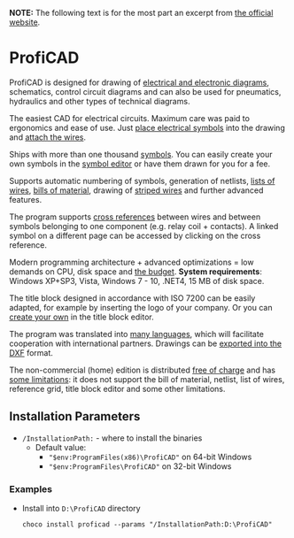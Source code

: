 

﻿**NOTE:** The following text is for the most part an excerpt from [the official website](https://www.proficad.com).

# ProfiCAD
ProfiCAD is designed for drawing of [electrical and electronic diagrams](https://www.proficad.com/screenshots.aspx), schematics, control circuit diagrams and can also be used for pneumatics, hydraulics and other types of technical diagrams. 

The easiest CAD for electrical circuits. Maximum care was paid to ergonomics and ease of use. Just [place electrical symbols](https://www.proficad.com/help/de/how-to-insert-symbols.htm) into the drawing and [attach the wires](https://www.proficad.com/help/de/how-to-draw-electrical-wires.htm). 

Ships with more than one thousand [symbols](https://gallery.proficad.com/Symbols/). You can easily create your own symbols in the [symbol editor](https://www.proficad.com/help/pe/drawing-electrical-symbols.htm) or have them drawn for you for a fee. 

Supports automatic numbering of symbols, generation of netlists, [lists of wires](https://www.proficad.com/help/reports/list-of-wires.htm), [bills of material](https://www.proficad.com/help/reports/bill-of-material.htm), drawing of [striped wires](https://www.proficad.com/help/de/how-to-draw-electrical-wires.htm) and further advanced features. 

The program supports [cross references](https://www.proficad.com/help/de/cross-references.htm) between wires and between symbols belonging to one component (e.g. relay coil + contacts). A linked symbol on a different page can be accessed by clicking on the cross reference. 

Modern programming architecture + advanced optimizations = low demands on CPU, disk space and [the budget](https://www.proficad.com/purchase.aspx).
**System requirements**: Windows XP+SP3, Vista, Windows 7 - 10, .NET4, 15 MB of disk space. 

The title block designed in accordance with ISO 7200 can be easily adapted, for example by inserting the logo of your company. Or you can [create your own](https://www.proficad.com/help/tb/how-to-create-title-block.htm) in the title block editor. 

The program was translated into [many languages](https://gallery.proficad.com/pages/translate.aspx)​​, which will facilitate cooperation with international partners. Drawings can be [exported into the DXF](https://www.proficad.com/help/reports/export-dxf.htm) format. 

The non-commercial (home) edition is distributed [free of charge](https://www.proficad.com/download.aspx) and has [some limitations](https://www.proficad.com/Editions.aspx): it does not support the bill of material, netlist, list of wires, reference grid, title block editor and some other limitations. 

## Installation Parameters
* `/InstallationPath:` - where to install the binaries
    - Default value: 
        - `"$env:ProgramFiles(x86)\ProfiCAD"` on 64-bit Windows
        - `"$env:ProgramFiles\ProfiCAD"` on 32-bit Windows

### Examples
* Install into `D:\ProfiCAD` directory
    ```
    choco install proficad --params "/InstallationPath:D:\ProfiCAD"
    ```